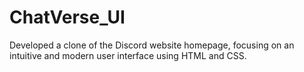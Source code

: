 # ChatVerse_UI
Developed a clone of the Discord website homepage, focusing on an intuitive and modern user interface using HTML and CSS.

